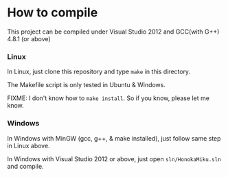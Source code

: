 # How to compile

This project can be compiled under Visual Studio 2012 and GCC(with G++) 4.8.1 (or above)

### Linux

In Linux, just clone this repository and type `make` in this directory.

The Makefile script is only tested in Ubuntu & Windows.

FIXME: I don't know how to `make install`. So if you know, please let me know.

### Windows

In Windows with MinGW (gcc, g++, & make installed), just follow same step in Linux above.

In Windows with Visual Studio 2012 or above, just open `sln/HonokaMiku.sln` and compile.
